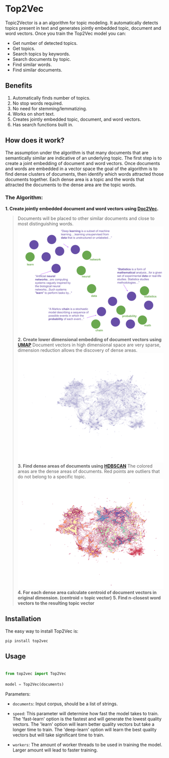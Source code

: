 Top2Vec
=======

Topic2Vector is a an algorithm for topic modeling. It automatically detects topics present in text
and generates jointly embedded topic, document and word vectors. Once you train the Top2Vec model 
you can:
* Get number of detected topics.
* Get topics.
* Search topics by keywords.
* Search documents by topic.
* Find similar words.
* Find similar documents.

Benefits
--------
1. Automatically finds number of topics.
2. No stop words required.
3. No need for stemming/lemmatizing.
4. Works on short text.
5. Creates jointly embedded topic, document, and word vectors. 
6. Has search functions built in.

How does it work?
-----------------

The assumption under the algorithm is that many documents that are semantically similar 
are indicative of an underlying topic. The first step is to create a joint embedding of 
document and word vectors. Once documents and words are embedded in a vector 
space the goal of the algorithm is to find dense clusters of documents, then identify which 
words attracted those documents together. Each dense area is a topic and the words that
attracted the documents to the dense area are the topic words.

### The Algorithm:

**1. Create jointly embedded document and word vectors using [Doc2Vec](https://radimrehurek.com/gensim/models/doc2vec.html).**
>Documents will be placed to other similar documents and close to most distinguishing words. 
![Joint Document and Word Embedding](images/doc_word_embedding.svg)
**2. Create lower dimensional embedding of document vectors using [UMAP](https://github.com/lmcinnes/umap)**
>Document vectors in high dimensional space are very sparse, dimension reduction allows the discovery of dense areas. 
![UMAP dimension reduced Documents](images/umap_docs.png)
**3. Find dense areas of documents using [HDBSCAN](https://github.com/scikit-learn-contrib/hdbscan)**
>The colored areas are the dense areas of documents. Red points are outliers that do not belong to a specific topic.
![HDBSCAN Document Clusters](images/hdbscan_docs.png)
**4. For each dense area calculate centroid of document vectors in original dimension. (centroid = topic vector)**
**5. Find n-closest word vectors to the resulting topic vector**


Installation
------------

The easy way to install Top2Vec is:

    pip install top2vec


Usage
-----

```python

from top2vec import Top2Vec

model = Top2Vec(documents)
```
Parameters:

  * ``documents``: Input corpus, should be a list of strings.
  
  * ``speed``: This parameter will determine how fast the model takes to train. 
    The 'fast-learn' option is the fastest and will generate the lowest quality
    vectors. The 'learn' option will learn better quality vectors but take a longer
    time to train. The 'deep-learn' option will learn the best quality vectors but 
    will take significant time to train.  
    
  * ``workers``: The amount of worker threads to be used in training the model. Larger
    amount will lead to faster training.
